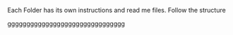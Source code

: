 Each Folder has its own instructions and read me files. Follow the structure

ggggggggggggggggggggggggggggggg
